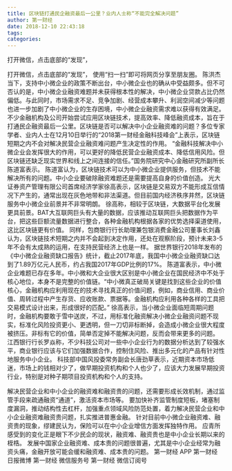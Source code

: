 ```yaml
---
title: 区块链打通民企融资最后一公里？业内人士称“不能完全解决问题”
author: 第一财经
date: 2018-12-10 22:43:18
tags: 
categories: 
---
```

打开微信，点击底部的“发现”，
<!-- more -->
打开微信，点击底部的“发现”，
使用“扫一扫”即可将网页分享至朋友圈。
陈洪杰
当下，支持中小微企业的政策不断出台，中小微企业也的确从中受益颇多。但不可否认的是，中小微企业融资难题并未获得根本性的解决，中小微企业贷款占比仍然偏低。与此同时，市场需求不足、竞争加剧、经营成本攀升、利润空间减少等问题也进一步加剧了中小微企业的生存困境，中小微企业融资需求难以获得有效满足。
不少金融机构及公司开始尝试应用区块链技术，提高效率、降低融资成本，旨在于打通民企融资最后一公里。区块链是否可以解决中小企业融资难的问题？多位专家学者、业内人士在12月10日举行的“2018第一财经金融科技峰会”上表示，区块链短期之内不会对解决民营企业融资难问题产生决定性的作用。
“金融科技解决中小微企业会发挥很大的作用，可以更好的降低民营企业融资成本、降低信用风险。但区块链还缺乏现实世界和线上之间连接的信任。”国务院研究中心金融研究所副所长陈道富表示。
陈道富认为，区块链技术可以为中小微企业提供服务，但技术不能解决所有的问题。中小企业要破除融资难题还是需要提高自身的价值创造。
光大证券资产管理有限公司首席经济学家徐高表示，区块链是交易双方不能形成互信情况下产生的，通常出现在灰色地带和非法渠道。但目前国内经济秩序井然，区块链服务中小微企业前景并不非常明朗。
徐高称，相较于区块链，大数据平台化发展更具前景。BAT大互联网巨头有大量的数据，应该推动互联网巨头把数据作为平台，把这些巨额流量数据进行整合，各种金融机构根据各家的优势选择渠道使用，这比区块链更有价值。
同样，包商银行行长助理兼包银消费金融公司董事长刘鑫认为，区块链技术短期之内并不会起到决定作用，还处在观察阶段，预计未来3-5年不会有太成熟的运用，在支持民营经济上也是一样。
据世界银行2018年发布的《中小微企业融资缺口报告》统计，截止2017年底，我国中小微企业融资缺口达到了1.89万亿元人民币，约占我国2017年GDP比例的17%。
陈道富表示，中小微企业难题已存在多年。中小微和大企业很大区别是中小微企业在国民经济中不处于核心地位，本身不是完整的价值链。“中小微真正破局关键是找到这些企业的价值核心，金融机构应利用现在的技术寻找真正的价值问题，例如，商业信用、商业价值、周转过程中产生存货、应收账款、票据等。金融机构应利用各种各样的工具把交易模式设计出来，形成很好的匹配。”
徐高表示，当小微企业面临短周期问题时，金融机构要敢于雪中送炭，不过，用标准化融资解决小微企业融资问题不现实，标准化风险投资更小、更透明，但一刀切非标断掉，会造成小微企业很大程度被挤压。非标有它的价值，简单否定掉不能解决问题，反而会带来更多的问题。
江西银行行长罗焱称，不少科技公司对一些中小企业行为的数据分析达到了较强水平，商业银行应该与它们加强数据合作，控制住风险、推出多元化的产品有针对性地服务中小企业。
科技部中国风投委常务副会长唐劲草表示，近期资本市场低迷，市场上的钱相对少了，做早期投资机构和个人也少了，应该大力发展早期投资行业，特别是对种子期项目投资机构和个人的支持。
 
 
解决民营企业和中小企业的融资难和融资贵的问题，还需要形成长效机制，通过监管手段来疏通融资“通道”，激活资本市场等。
要加快补齐监管制度短板，堵塞制度漏洞，推动结构性去杠杆，加强重点领域风险防范处置，着力解决民营企业和中小企业融资难融资贵问题，扎实推进普惠金融。
针对目前中小微企业融资难、融资贵的现象，缪建民认为，保险可以在中小企业增信方面发挥独特作用。
应青所感受到的变化正是眼下不少民企的现状，融资难、融资贵也是中小企业长期以来的桎梏。
发展中国家企业融资难、成本贵的问题很普遍，尤其是中小企业经常为融资头痛，金融开放可能会缓和融资难、成本贵的问题。
第一财经
APP
第一财经
日报微博
第一财经
微信服务号
第一财经
微信订阅号
